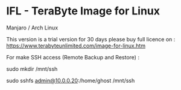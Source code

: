 # IFL - TeraByte Image for Linux
Manjaro / Arch Linux

This version is a trial version for 30 days please buy full licence on : https://www.terabyteunlimited.com/image-for-linux.htm


For make SSH access (Remote Backup and Restore) :

sudo mkdir /mnt/ssh

sudo sshfs admin@10.0.0.20:/home/ghost /mnt/ssh
